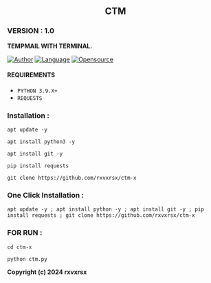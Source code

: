 <h2 align="center"> CTM </h2>
<h3>VERSION : 1.0 </h3>


**TEMPMAIL WITH TERMINAL.**

[![Author](https://img.shields.io/badge/Author-rxvxrsx-blue)](https://github.com/rxvxrsx)
[![Language](https://img.shields.io/badge/Written%20in-Python3-blue)](#)
[![Opensource](https://img.shields.io/badge/Open%20Source-Yes-green)](#)

#### REQUIREMENTS
* `PYTHON 3.9.X+`
* `REQUESTS`
### Installation :

```
apt update -y

apt install python3 -y

apt install git -y

pip install requests

git clone https://github.com/rxvxrsx/ctm-x

```

### One Click Installation :

```
apt update -y ; apt install python -y ; apt install git -y ; pip install requests ; git clone https://github.com/rxvxrsx/ctm-x

```

### FOR RUN :

```
cd ctm-x

python ctm.py

```

<b>Copyright (c) 2024 rxvxrsx</b>
